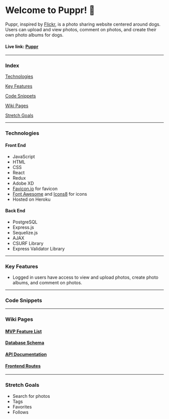 # Welcome to Puppr! 🐾
Puppr, inspired by [Flickr](https://www.flickr.com/), is a photo sharing website centered around dogs. Users can upload and view photos, comment on photos, and create their own photo albums for dogs.

#### Live link: [Puppr](https://pupproni.herokuapp.com/)

***

### Index
[Technologies](#technologies)

[Key Features](#key-features)

[Code Snippets](#code-snippets)

[Wiki Pages](#wiki-pages)

[Stretch Goals](#stretch-goals)

***

### Technologies
#### Front End
* JavaScript
* HTML
* CSS
* React
* Redux
* Adobe XD
* [Favicon.io](https://favicon.io/) for favicon
* [Font Awesome](https://fontawesome.com/v4.7.0/icons/) and [Icons8](https://icons8.com/) for icons
* Hosted on Heroku
#### Back End
* PostgreSQL
* Express.js
* Sequelize.js
* AJAX
* CSURF Library
* Express Validator Library

***

### Key Features
* Logged in users have access to view and upload photos, create photo albums, and comment on photos.

***

### Code Snippets

***

### Wiki Pages
#### [MVP Feature List](https://github.com/trnle/puppr/wiki/MVP-Feature-List)
#### [Database Schema](https://github.com/trnle/puppr/wiki/Database-Schema)
#### [API Documentation](https://github.com/trnle/puppr/wiki/API-Documentation)
#### [Frontend Routes](https://github.com/trnle/puppr/wiki/Frontend-Routes)

***

### Stretch Goals
* Search for photos
* Tags
* Favorites
* Follows
